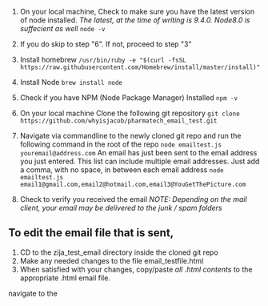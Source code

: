  1. On your local machine, Check to make sure you have the latest version of node installed. *The latest, at the time of writing is 9.4.0. Node8.0 is suffecient as well*
`node -v`
 2. If you do skip to step "6". If not, proceed to step "3"
 3. Install homebrew 
`/usr/bin/ruby -e "$(curl -fsSL https://raw.githubusercontent.com/Homebrew/install/master/install)"
`

 4. Install Node
 `brew install node`
 
 5. Check if you have NPM (Node Package Manager) Installed
`npm -v `

 6. On your local machine Clone the following git repository
`git clone https://github.com/whyisjacob/pharmatech_email_test.git`

 7. Navigate via commandline to the newly cloned git repo and run the following command in the root of the repo
`node emailtest.js youremail@address.com`
 An email has just been sent to the email address you just entered. This list can include multiple email addresses. Just add a comma, with no space, in between each email address
 `node emailtest.js email1@gmail.com,email2@hotmail.com,email3@YouGetThePicture.com`

 8. Check to verify you received the email
*NOTE: Depending on the mail client, your email may be delivered to the junk / spam folders*

## To edit the email file that is sent,

 1. CD to the zija_test_email directory inside the cloned git repo
 2. Make any needed changes to the file email_testfile.html 
 3. When satisfied with your changes, copy/paste *all .html contents* to the appropriate .html email file.

navigate to the 
